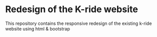 # Redesign of the K-ride website

This repository contains the responsive redesign of the existing k-ride website using html & bootstrap
